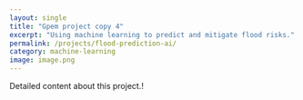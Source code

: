 ```yaml
---
layout: single
title: "Gpem project copy 4"
excerpt: "Using machine learning to predict and mitigate flood risks."
permalink: /projects/flood-prediction-ai/
category: machine-learning
image: image.png
---
```

Detailed content about this project.!